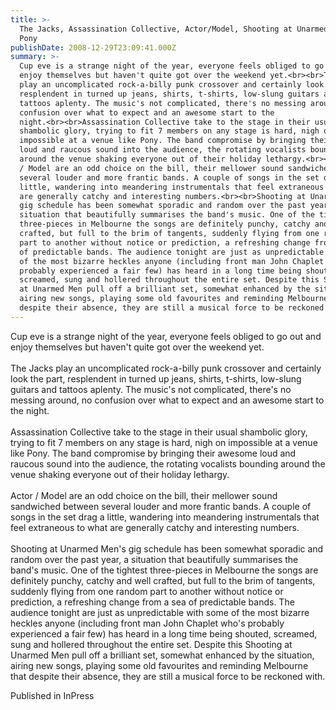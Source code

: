 ```yaml
---
title: >-
  The Jacks, Assassination Collective, Actor/Model, Shooting at Unarmed Men -
  Pony
publishDate: 2008-12-29T23:09:41.000Z
summary: >-
  Cup eve is a strange night of the year, everyone feels obliged to go out and
  enjoy themselves but haven't quite got over the weekend yet.<br><br>The Jacks
  play an uncomplicated rock-a-billy punk crossover and certainly look the part,
  resplendent in turned up jeans, shirts, t-shirts, low-slung guitars and
  tattoos aplenty. The music's not complicated, there's no messing around, no
  confusion over what to expect and an awesome start to the
  night.<br><br>Assassination Collective take to the stage in their usual
  shambolic glory, trying to fit 7 members on any stage is hard, nigh on
  impossible at a venue like Pony. The band compromise by bringing their awesome
  loud and raucous sound into the audience, the rotating vocalists bounding
  around the venue shaking everyone out of their holiday lethargy.<br><br>Actor
  / Model are an odd choice on the bill, their mellower sound sandwiched between
  several louder and more frantic bands. A couple of songs in the set drag a
  little, wandering into meandering instrumentals that feel extraneous to what
  are generally catchy and interesting numbers.<br><br>Shooting at Unarmed Men's
  gig schedule has been somewhat sporadic and random over the past year, a
  situation that beautifully summarises the band's music. One of the tightest
  three-pieces in Melbourne the songs are definitely punchy, catchy and well
  crafted, but full to the brim of tangents, suddenly flying from one random
  part to another without notice or prediction, a refreshing change from a sea
  of predictable bands. The audience tonight are just as unpredictable with some
  of the most bizarre heckles anyone (including front man John Chaplet who's
  probably experienced a fair few) has heard in a long time being shouted,
  screamed, sung and hollered throughout the entire set. Despite this Shooting
  at Unarmed Men pull off a brilliant set, somewhat enhanced by the situation,
  airing new songs, playing some old favourites and reminding Melbourne that
  despite their absence, they are still a musical force to be reckoned with.
---
```

Cup eve is a strange night of the year, everyone feels obliged to go out and enjoy themselves but haven't quite got over the weekend yet.<br><br>The Jacks play an uncomplicated rock-a-billy punk crossover and certainly look the part, resplendent in turned up jeans, shirts, t-shirts, low-slung guitars and tattoos aplenty. The music's not complicated, there's no messing around, no confusion over what to expect and an awesome start to the night.<br><br>Assassination Collective take to the stage in their usual shambolic glory, trying to fit 7 members on any stage is hard, nigh on impossible at a venue like Pony. The band compromise by bringing their awesome loud and raucous sound into the audience, the rotating vocalists bounding around the venue shaking everyone out of their holiday lethargy.<br><br>Actor / Model are an odd choice on the bill, their mellower sound sandwiched between several louder and more frantic bands. A couple of songs in the set drag a little, wandering into meandering instrumentals that feel extraneous to what are generally catchy and interesting numbers.<br><br>Shooting at Unarmed Men's gig schedule has been somewhat sporadic and random over the past year, a situation that beautifully summarises the band's music. One of the tightest three-pieces in Melbourne the songs are definitely punchy, catchy and well crafted, but full to the brim of tangents, suddenly flying from one random part to another without notice or prediction, a refreshing change from a sea of predictable bands. The audience tonight are just as unpredictable with some of the most bizarre heckles anyone (including front man John Chaplet who's probably experienced a fair few) has heard in a long time being shouted, screamed, sung and hollered throughout the entire set. Despite this Shooting at Unarmed Men pull off a brilliant set, somewhat enhanced by the situation, airing new songs, playing some old favourites and reminding Melbourne that despite their absence, they are still a musical force to be reckoned with.


Published in InPress
